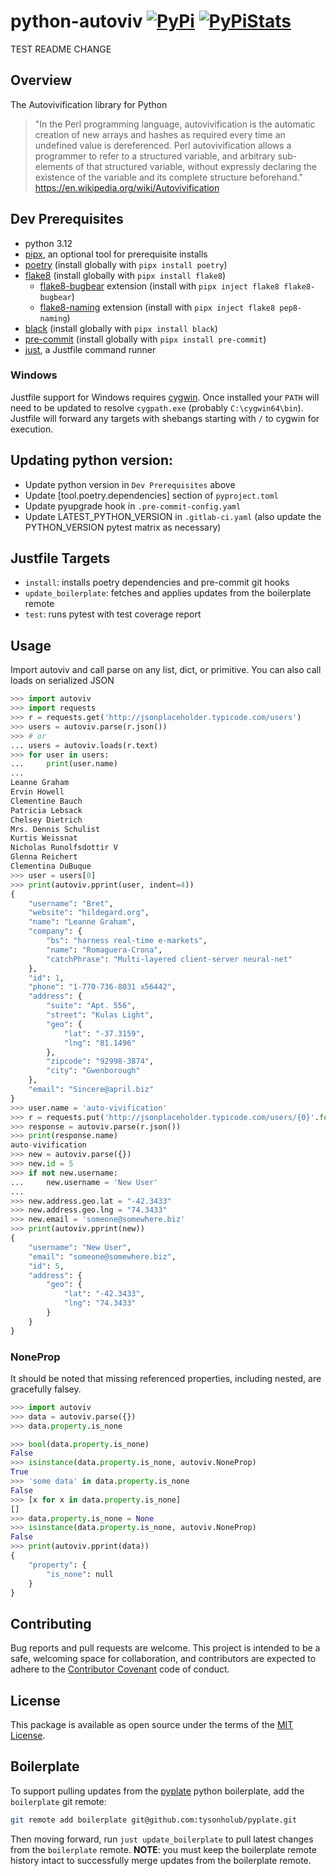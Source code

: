 # python-autoviv [![PyPi](https://img.shields.io/badge/python-3.10%20%7C%203.11%20%7C%203.12%20%7C%203.13-%2344CC11)](https://pypi.org/project/python-autoviv/) [![PyPiStats](https://img.shields.io/pypi/dm/python-autoviv.svg)](https://pypistats.org/packages/python-autoviv)

TEST README CHANGE

## Overview

The Autovivification library for Python

> "In the Perl programming language, autovivification is the automatic creation of new arrays and hashes as required every time an undefined value is dereferenced. Perl autovivification allows a programmer to refer to a structured variable, and arbitrary sub-elements of that structured variable, without expressly declaring the existence of the variable and its complete structure beforehand." https://en.wikipedia.org/wiki/Autovivification

## Dev Prerequisites

-   python 3.12
-   [pipx](https://pypa.github.io/pipx/), an optional tool for prerequisite installs
-   [poetry](https://github.com/python-poetry/poetry) (install globally with `pipx install poetry`)
-   [flake8](https://github.com/PyCQA/flake8) (install globally with `pipx install flake8`)
    -   [flake8-bugbear](https://github.com/PyCQA/flake8-bugbear) extension (install with `pipx inject flake8 flake8-bugbear`)
    -   [flake8-naming](https://github.com/PyCQA/pep8-naming) extension (install with `pipx inject flake8 pep8-naming`)
-   [black](https://github.com/psf/black) (install globally with `pipx install black`)
-   [pre-commit](https://github.com/pre-commit/pre-commit) (install globally with `pipx install pre-commit`)
-   [just](https://github.com/casey/just), a Justfile command runner

### Windows

Justfile support for Windows requires [cygwin](https://www.cygwin.com/). Once installed your `PATH` will need to be updated to resolve `cygpath.exe` (probably `C:\cygwin64\bin`). Justfile will forward any targets with shebangs starting with `/` to cygwin for execution.

## Updating python version:

-   Update python version in `Dev Prerequisites` above
-   Update \[tool.poetry.dependencies\] section of `pyproject.toml`
-   Update pyupgrade hook in `.pre-commit-config.yaml`
-   Update LATEST_PYTHON_VERSION in `.gitlab-ci.yaml` (also update the PYTHON_VERSION pytest matrix as necessary)

## Justfile Targets

-   `install`: installs poetry dependencies and pre-commit git hooks
-   `update_boilerplate`: fetches and applies updates from the boilerplate remote
-   `test`: runs pytest with test coverage report

## Usage

Import autoviv and call parse on any list, dict, or primitive. You can also call loads on serialized JSON

```python
>>> import autoviv
>>> import requests
>>> r = requests.get('http://jsonplaceholder.typicode.com/users')
>>> users = autoviv.parse(r.json())
>>> # or
... users = autoviv.loads(r.text)
>>> for user in users:
...     print(user.name)
...
Leanne Graham
Ervin Howell
Clementine Bauch
Patricia Lebsack
Chelsey Dietrich
Mrs. Dennis Schulist
Kurtis Weissnat
Nicholas Runolfsdottir V
Glenna Reichert
Clementina DuBuque
>>> user = users[0]
>>> print(autoviv.pprint(user, indent=4))
{
    "username": "Bret",
    "website": "hildegard.org",
    "name": "Leanne Graham",
    "company": {
        "bs": "harness real-time e-markets",
        "name": "Romaguera-Crona",
        "catchPhrase": "Multi-layered client-server neural-net"
    },
    "id": 1,
    "phone": "1-770-736-8031 x56442",
    "address": {
        "suite": "Apt. 556",
        "street": "Kulas Light",
        "geo": {
            "lat": "-37.3159",
            "lng": "81.1496"
        },
        "zipcode": "92998-3874",
        "city": "Gwenborough"
    },
    "email": "Sincere@april.biz"
}
>>> user.name = 'auto-vivification'
>>> r = requests.put('http://jsonplaceholder.typicode.com/users/{0}'.format(user.id), json=user)
>>> response = autoviv.parse(r.json())
>>> print(response.name)
auto-vivification
>>> new = autoviv.parse({})
>>> new.id = 5
>>> if not new.username:
...     new.username = 'New User'
...
>>> new.address.geo.lat = "-42.3433"
>>> new.address.geo.lng = "74.3433"
>>> new.email = 'someone@somewhere.biz'
>>> print(autoviv.pprint(new))
{
    "username": "New User",
    "email": "someone@somewhere.biz",
    "id": 5,
    "address": {
        "geo": {
            "lat": "-42.3433",
            "lng": "74.3433"
        }
    }
}
```

### NoneProp

It should be noted that missing referenced properties, including nested, are gracefully falsey.

```python
>>> import autoviv
>>> data = autoviv.parse({})
>>> data.property.is_none

>>> bool(data.property.is_none)
False
>>> isinstance(data.property.is_none, autoviv.NoneProp)
True
>>> 'some data' in data.property.is_none
False
>>> [x for x in data.property.is_none]
[]
>>> data.property.is_none = None
>>> isinstance(data.property.is_none, autoviv.NoneProp)
False
>>> print(autoviv.pprint(data))
{
    "property": {
        "is_none": null
    }
}
```

## Contributing

Bug reports and pull requests are welcome. This project is intended to be a safe, welcoming space for collaboration, and contributors are expected to adhere to the
[Contributor Covenant](http://contributor-covenant.org) code of conduct.

## License

This package is available as open source under the terms of the [MIT License](http://opensource.org/licenses/MIT).

## Boilerplate

To support pulling updates from the [pyplate](git@github.com:tysonholub/pyplate.git) python boilerplate, add the `boilerplate` git remote:

```bash
git remote add boilerplate git@github.com:tysonholub/pyplate.git
```

Then moving forward, run `just update_boilerplate` to pull latest changes from the `boilerplate` remote. **NOTE**: you must keep the boilerplate remote history intact to successfully merge updates from the boilerplate remote.
